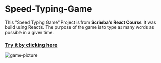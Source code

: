 # Speed-Typing-Game

This "Speed Typing Game" Project is from **Scrimba's React Course**. It was build using Reactjs.
The purpose of the game is to type as many words as possible in a given time.

### [Try it by clicking here](https://jonathandalien.github.io/Speed-Typing-Game/)

![game-picture](https://i.imgur.com/yDXpcjO.jpg)




